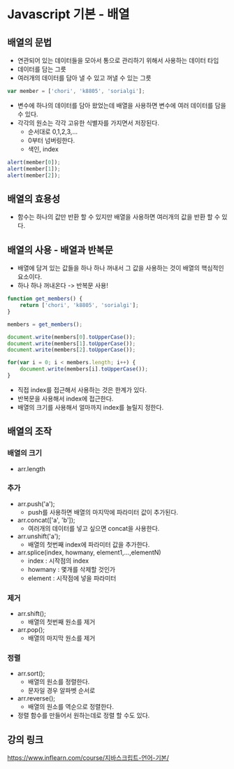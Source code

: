 # Javascript 기본 - 배열
## 배열의 문법
- 연관되어 있는 데이터들을 모아서 통으로 관리하기 위해서 사용하는 데이터 타입
- 데이터를 담는 그릇
- 여러개의 데이터를 담아 낼 수 있고 꺼낼 수 있는 그릇

```javascript
var member = ['chori', 'k8805', 'sorialgi'];
```

- 변수에 하나의 데이터를 담아 왔었는데 배열을 사용하면 변수에 여러 데이터를 담을 수 있다.
- 각각의 원소는 각각 고유한 식별자를 가지면서 저장된다.
    - 순서대로 0,1,2,3,...
    - 0부터 넘버링한다.
    - 색인, index

```javascript
alert(member[0]);
alert(member[1]);
alert(member[2]);
```

## 배열의 효용성
- 함수는 하나의 값만 반환 할 수 있지만 배열을 사용하면 여러개의 값을 반환 할 수 있다.

## 배열의 사용 - 배열과 반복문
- 배열에 담겨 있는 값들을 하나 하나 꺼내서 그 값을 사용하는 것이 배열의 핵심적인 요소이다.
- 하나 하나 꺼내온다 -> 반복문 사용!

```javascript
function get_members() {
    return ['chori', 'k8805', 'sorialgi'];
}

members = get_members();

document.write(members[0].toUpperCase());
document.write(members[1].toUpperCase());
document.write(members[2].toUpperCase());

for(var i = 0; i < members.length; i++) {
    document.write(members[i].toUpperCase());
}
```

- 직접 index를 접근해서 사용하는 것은 한계가 있다.
- 반복문을 사용해서 index에 접근한다.
- 배열의 크기를 사용해서 얼마까지 index를 늘릴지 정한다.

## 배열의 조작
### 배열의 크기
- arr.length

### 추가
- arr.push('a');
    - push를 사용하면 배열의 마지막에 파라미터 값이 추가된다.
- arr.concat(['a', 'b']);
    - 여러개의 데이터를 넣고 싶으면 concat을 사용한다.
- arr.unshift('a');
    - 배열의 첫번째 index에 파라미터 값을 추가한다.
- arr.splice(index, howmany, element1,...,elementN)
    - index : 시작점의 index
    - howmany : 몇개를 삭제할 것인가
    - element : 시작점에 넣을 파라미터

### 제거
- arr.shift();
    - 배열의 첫번째 원소를 제거
- arr.pop();
    - 배열의 마지막 원소를 제거

### 정렬
- arr.sort();
    - 배열의 원소를 정렬한다.
    - 문자일 경우 알파벳 순서로
- arr.reverse();
    - 배열의 원소를 역순으로 정렬한다.
- 정렬 함수를 만들어서 원하는데로 정렬 할 수도 있다.

## 강의 링크
https://www.inflearn.com/course/지바스크립트-언어-기본/